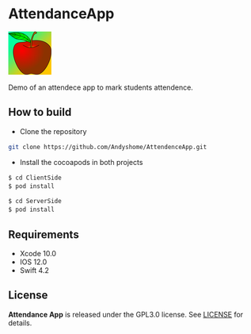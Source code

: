 # AttendanceApp
![](https://github.com/Andyshome/AttendanceApp/blob/master/ClientSide/Group2_Piotr_Szczepaniec/Assets.xcassets/AppIcon.appiconset/Icon-App-29x29%403x.png)

Demo of an attendece app to mark students attendence.

## How to build

* Clone the repository

```bash
git clone https://github.com/Andyshome/AttendenceApp.git
```

* Install the cocoapods in both projects

```bash
$ cd ClientSide
$ pod install
```

```bash
$ cd ServerSide
$ pod install
```

## Requirements
* Xcode 10.0
* IOS 12.0
* Swift 4.2

## License
**Attendance App** is released under the GPL3.0 license. See [LICENSE](https://github.com/Andyshome/AttendanceApp/blob/master/LICENSE) for details.
